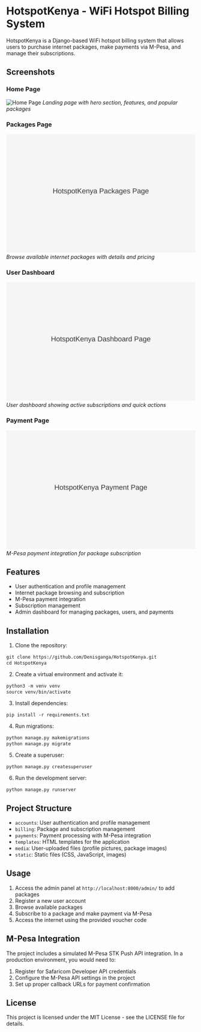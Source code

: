 # HotspotKenya - WiFi Hotspot Billing System

HotspotKenya is a Django-based WiFi hotspot billing system that allows users to purchase internet packages, make payments via M-Pesa, and manage their subscriptions.

## Screenshots

### Home Page
![Home Page](images/iuigt)
*Landing page with hero section, features, and popular packages*

### Packages Page
![Packages Page](https://raw.githubusercontent.com/Denisganga/HotspotKenya/main/screenshots/packages_page.svg)
*Browse available internet packages with details and pricing*

### User Dashboard
![User Dashboard](https://raw.githubusercontent.com/Denisganga/HotspotKenya/main/screenshots/dashboard_page.svg)
*User dashboard showing active subscriptions and quick actions*

### Payment Page
![Payment Page](https://raw.githubusercontent.com/Denisganga/HotspotKenya/main/screenshots/payment_page.svg)
*M-Pesa payment integration for package subscription*

## Features

- User authentication and profile management
- Internet package browsing and subscription
- M-Pesa payment integration
- Subscription management
- Admin dashboard for managing packages, users, and payments

## Installation

1. Clone the repository:
```
git clone https://github.com/Denisganga/HotspotKenya.git
cd HotspotKenya
```

2. Create a virtual environment and activate it:
```
python3 -m venv venv
source venv/bin/activate
```

3. Install dependencies:
```
pip install -r requirements.txt
```

4. Run migrations:
```
python manage.py makemigrations
python manage.py migrate
```

5. Create a superuser:
```
python manage.py createsuperuser
```

6. Run the development server:
```
python manage.py runserver
```

## Project Structure

- `accounts`: User authentication and profile management
- `billing`: Package and subscription management
- `payments`: Payment processing with M-Pesa integration
- `templates`: HTML templates for the application
- `media`: User-uploaded files (profile pictures, package images)
- `static`: Static files (CSS, JavaScript, images)

## Usage

1. Access the admin panel at `http://localhost:8000/admin/` to add packages
2. Register a new user account
3. Browse available packages
4. Subscribe to a package and make payment via M-Pesa
5. Access the internet using the provided voucher code

## M-Pesa Integration

The project includes a simulated M-Pesa STK Push API integration. In a production environment, you would need to:

1. Register for Safaricom Developer API credentials
2. Configure the M-Pesa API settings in the project
3. Set up proper callback URLs for payment confirmation

## License

This project is licensed under the MIT License - see the LICENSE file for details.
